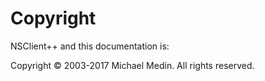 # Copyright #

NSClient++ and this documentation is:

Copyright © 2003-2017 Michael Medin. All rights reserved.
